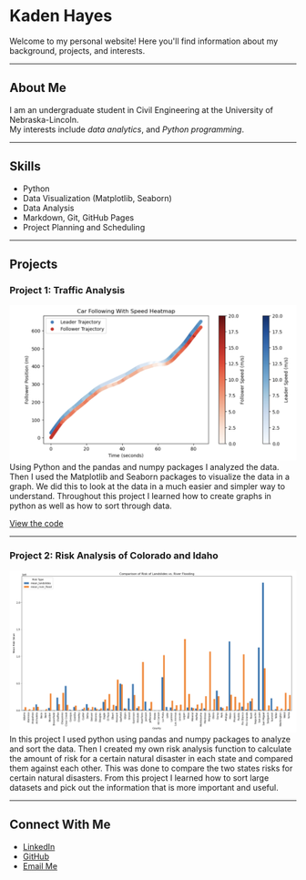 # Kaden Hayes

Welcome to my personal website! Here you'll find information about my background, projects, and interests.

---

## About Me

I am an undergraduate student in Civil Engineering at the University of Nebraska-Lincoln.  
My interests include *data analytics*, and *Python programming*.

---

## Skills

- Python  
- Data Visualization (Matplotlib, Seaborn)  
- Data Analysis  
- Markdown, Git, GitHub Pages
- Project Planning and Scheduling

---

## Projects

### Project 1: Traffic Analysis
![Screenshot of project1](images/project1.png)  
Using Python and the pandas and numpy packages I analyzed the data. Then I used the Matplotlib and Seaborn packages to visualize the data in a graph. We did this to look at the data in a much easier and simpler way to understand. Throughout this project I learned how to create graphs in python as well as how to sort through data.  

[View the code](project1_code.ipynb)

---

### Project 2: Risk Analysis of Colorado and Idaho
![Screenshot of project2](images/project2.png)  
In this project I used python using pandas and numpy packages to analyze and sort the data. Then I created my own risk analysis function to calculate the amount of risk for a certain natural disaster in each state and compared them against each other. This was done to compare the two states risks for certain natural disasters. From this project I learned how to sort large datasets and pick out the information that is more important and useful. 

---

## Connect With Me

- [LinkedIn](https://www.linkedin.com/in/kaden-hayes-357a30364)  
- [GitHub](https://github.com/KHayes77)  
- [Email Me](mailto:khayes12@unl.edu)
